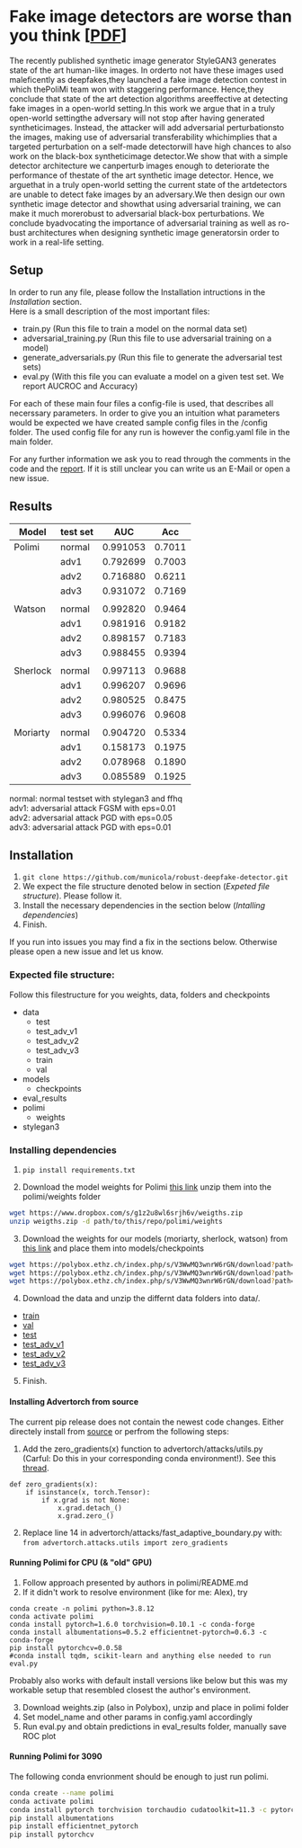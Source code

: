 # Fake image detectors are worse than you think [[PDF](https://github.com/municola/robust-deepfake-detector/blob/master/reports/Report.pdf)]
The recently published synthetic image generator StyleGAN3  generates  state  of  the  art  human-like  images.  In  orderto  not  have  these  images  used  maleficently  as  deepfakes,they  launched  a  fake  image  detection  contest  in  which  thePoliMi  team  won  with  staggering  performance.  Hence,they  conclude  that  state  of  the  art  detection  algorithms  areeffective  at  detecting  fake  images  in  a  open-world  setting.In  this  work  we  argue  that  in  a  truly  open-world  settingthe  adversary  will  not  stop  after  having  generated  syntheticimages. Instead, the attacker will add adversarial perturbationsto the images, making use of adversarial transferability whichimplies  that  a  targeted  perturbation  on  a  self-made  detectorwill have high chances to also work on the black-box syntheticimage detector.We  show  that  with  a  simple  detector  architecture  we  canperturb  images  enough  to  deteriorate  the  performance  of  thestate  of  the  art  synthetic  image  detector.  Hence,  we  arguethat  in  a  truly  open-world  setting  the  current  state  of  the  artdetectors are unable to detect fake images by an adversary.We  then  design  our  own  synthetic  image  detector  and  showthat  using  adversarial  training,  we  can  make  it  much  morerobust to adversarial black-box perturbations. We conclude byadvocating the importance of adversarial training as well as ro-bust architectures when designing synthetic image generatorsin order to work in a real-life setting.

## Setup
In order to run any file, please follow the Installation intructions in the *Installation* section.<br>
Here is a small description of the most important files:

- train.py (Run this file to train a model on the normal data set)
- adversarial_training.py (Run this file to use adversarial training on a model)
- generate_adversarials.py (Run this file to generate the adversarial test sets)
- eval.py (With this file you can evaluate a model on a given test set. We report AUCROC and Accuracy)

For each of these main four files a config-file is used, that describes all necerssary parameters. In order to give you an intuition what parameters would be expected we have created sample config files in the /config folder. The used config file for any run is however the config.yaml file in the main folder.<br>

For any further information we ask you to read through the comments in the code and the [report](https://github.com/municola/robust-deepfake-detector/blob/master/reports/Report.pdf). If it is still unclear you can write us an E-Mail or open a new issue.

## Results

| Model    | test set | AUC      | Acc    |
|----------|----------|----------|--------|
| Polimi   |  normal  | 0.991053 | 0.7011 |
|          |   adv1   | 0.792699 | 0.7003 |
|          |   adv2   | 0.716880 | 0.6211 |
|          |   adv3   | 0.931072 | 0.7169 |
|          |          |          |        |
| Watson   |  normal  | 0.992820 | 0.9464 |
|          |   adv1   | 0.981916 | 0.9182 |
|          |   adv2   | 0.898157 | 0.7183 |
|          |   adv3   | 0.988455 | 0.9394 |
|          |          |          |        |
| Sherlock |  normal  | 0.997113 | 0.9688 |
|          |   adv1   | 0.996207 | 0.9696 |
|          |   adv2   | 0.980525 | 0.8475 |
|          |   adv3   | 0.996076 | 0.9608 |
|          |          |          |        |
| Moriarty |  normal  | 0.904720 | 0.5334 |
|          |   adv1   | 0.158173 | 0.1975 |
|          |   adv2   | 0.078968 | 0.1890 |
|          |   adv3   | 0.085589 | 0.1925 |

normal: normal testset with stylegan3 and ffhq <br>
adv1: adversarial attack FGSM with eps=0.01 <br>
adv2: adversarial attack PGD with eps=0.05 <br>
adv3: adversarial attack PGD with eps=0.01 <br>


## Installation

1.  ```git clone https://github.com/municola/robust-deepfake-detector.git```
2. We expect the file structure denoted below in section (*Expeted file structure*). Please follow it.
3. Install the necessary dependencies in the section below (*Intalling dependencies*)
4. Finish. 

If you run into issues you may find a fix in the sections below. Otherwise please open a new issue and let us know.

### Expected file structure:
Follow this filestructure for you weights, data, folders and checkpoints<br>
- data
  - test
  - test_adv_v1
  - test_adv_v2
  - test_adv_v3
  - train
  - val
- models
  - checkpoints
- eval_results
- polimi
  - weights
- stylegan3


### Installing dependencies

1. ```pip install requirements.txt```

2. Download the model weights for Polimi [this link](https://www.dropbox.com/s/g1z2u8wl6srjh6v/weigths.zip) unzip them into the polimi/weights folder
```bash
wget https://www.dropbox.com/s/g1z2u8wl6srjh6v/weigths.zip
unzip weigths.zip -d path/to/this/repo/polimi/weights
```

3. Download the weights for our models (moriarty, sherlock, watson) from [this link](https://polybox.ethz.ch/index.php/s/V3WwMQ3wnrW6rGN?path=%2Fcheckpoints) and place them into models/checkpoints
```bash
wget https://polybox.ethz.ch/index.php/s/V3WwMQ3wnrW6rGN/download?path=%2Fcheckpoints&files=moriaty.pt
wget https://polybox.ethz.ch/index.php/s/V3WwMQ3wnrW6rGN/download?path=%2Fcheckpoints&files=watson.pt
wget https://polybox.ethz.ch/index.php/s/V3WwMQ3wnrW6rGN/download?path=%2Fcheckpoints&files=sherlock.pt
```

4. Download the data and unzip the differnt data folders into data/.

- [train](https://polybox.ethz.ch/index.php/s/V3WwMQ3wnrW6rGN?path=%2Ftrain)
- [val](https://polybox.ethz.ch/index.php/s/V3WwMQ3wnrW6rGN?path=%2Fval)
- [test](https://polybox.ethz.ch/index.php/s/V3WwMQ3wnrW6rGN?path=%2Ftest)
- [test_adv_v1](https://polybox.ethz.ch/index.php/s/V3WwMQ3wnrW6rGN?path=%2Ftest_adv_v1)
- [test_adv_v2](https://polybox.ethz.ch/index.php/s/V3WwMQ3wnrW6rGN?path=%2Ftest_adv_v2.zip)
- [test_adv_v3](https://polybox.ethz.ch/index.php/s/V3WwMQ3wnrW6rGN?path=%2Ftest_adv_v3.zip)

5. Finish.

#### Installing Advertorch from source
The current pip release does not contain the newest code changes. Either directely install from [source](https://github.com/BorealisAI/) or perfrom the following steps:

1. Add the zero_gradients(x) function to advertorch/attacks/utils.py (Carful: Do this in your corresponding conda environment!). See this [thread](https://discuss.pytorch.org/t/from-torch-autograd-gradcheck-import-zero-gradients/127462).
```
def zero_gradients(x):
    if isinstance(x, torch.Tensor):
        if x.grad is not None:
            x.grad.detach_()
            x.grad.zero_()
```

2. Replace line 14 in advertorch/attacks/fast_adaptive_boundary.py with: 
```from advertorch.attacks.utils import zero_gradients```

#### Running Polimi for CPU (& "old" GPU)

1. Follow approach presented by authors in polimi/README.md
2. If it didn't work to resolve environment (like for me: Alex), try
```
conda create -n polimi python=3.8.12
conda activate polimi
conda install pytorch=1.6.0 torchvision=0.10.1 -c conda-forge
conda install albumentations=0.5.2 efficientnet-pytorch=0.6.3 -c conda-forge
pip install pytorchcv=0.0.58 
#conda install tqdm, scikit-learn and anything else needed to run eval.py
```
Probably also works with default install versions like below
but this was my workable setup that resembled closest the author's environment.

3. Download weights.zip (also in Polybox), unzip and place in polimi folder
4. Set model_name and other params in config.yaml accordingly
5. Run eval.py and obtain predictions in eval_results folder, manually save ROC plot

#### Running Polimi for 3090

The following conda envrionment should be enough to just run polimi.
```bash
conda create --name polimi
conda activate polimi
conda install pytorch torchvision torchaudio cudatoolkit=11.3 -c pytorch
pip install albumentations
pip install efficientnet_pytorch
pip install pytorchcv
```
